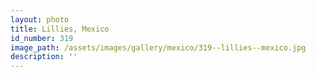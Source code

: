 ```yaml
---
layout: photo
title: Lillies, Mexico
id_number: 319
image_path: /assets/images/gallery/mexico/319--lillies--mexico.jpg
description: ''
---
```

